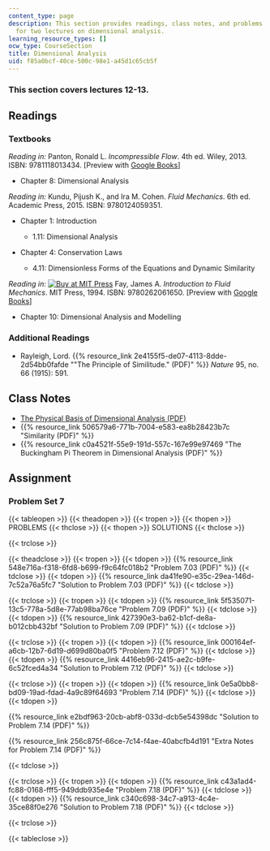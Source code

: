 ```yaml
---
content_type: page
description: This section provides readings, class notes, and problems with solutions
  for two lectures on dimensional analysis.
learning_resource_types: []
ocw_type: CourseSection
title: Dimensional Analysis
uid: f85a0bcf-40ce-500c-98e1-a45d1c65cb5f
---
```


### This section covers lectures 12-13.

Readings
--------

### Textbooks

_Reading in:_ Panton, Ronald L. _Incompressible Flow_. 4th ed. Wiley, 2013. ISBN: 9781118013434. \[Preview with [Google Books](http://books.google.com/books?id=sa4eAAAAQBAJ&pg=PAfrontcover)\]

*   Chapter 8: Dimensional Analysis

_Reading in:_ Kundu, Pijush K., and Ira M. Cohen. _Fluid Mechanics_. 6th ed. Academic Press, 2015. ISBN: 9780124059351.

*   Chapter 1: Introduction
    *   1.11: Dimensional Analysis

*   Chapter 4: Conservation Laws
    *   4.11: Dimensionless Forms of the Equations and Dynamic Similarity

_Reading in:_ [![Buy at MIT
Press](/images/mp_logo.gif)](https://mitpress.mit.edu/9780262061650) Fay, James A. _Introduction to Fluid Mechanics_. MIT Press, 1994. ISBN: 9780262061650. \[Preview with [Google Books](http://books.google.com/books?id=XGVpue4954wC&pg=PAfrontcover)\]

*   Chapter 10: Dimensional Analysis and Modelling

### Additional Readings

*   Rayleigh, Lord. {{% resource_link 2e4155f5-de07-4113-8dde-2d54bb0fafde "\"The Principle of Similitude.\" (PDF)" %}} _Nature_ 95, no. 66 (1915): 591.

Class Notes
-----------

*   [The Physical Basis of Dimensional Analysis (PDF)](http://web.mit.edu/2.25/www/pdf/DA_unified.pdf)
*   {{% resource_link 506579a6-771b-7004-e583-ea8b28423b7c "Similarity (PDF)" %}}
*   {{% resource_link c0a4521f-55e9-191d-557c-167e99e97469 "The Buckingham Pi Theorem in Dimensional Analysis (PDF)" %}}

Assignment
----------

### Problem Set 7

{{< tableopen >}}
{{< theadopen >}}
{{< tropen >}}
{{< thopen >}}
PROBLEMS
{{< thclose >}}
{{< thopen >}}
SOLUTIONS
{{< thclose >}}

{{< trclose >}}

{{< theadclose >}}
{{< tropen >}}
{{< tdopen >}}
{{% resource_link 548e716a-f318-6fd8-b699-f9c64fc018b2 "Problem 7.03 (PDF)" %}}
{{< tdclose >}}
{{< tdopen >}}
{{% resource_link da41fe90-e35c-29ea-146d-7c52a76a5fc7 "Solution to Problem 7.03 (PDF)" %}}
{{< tdclose >}}

{{< trclose >}}
{{< tropen >}}
{{< tdopen >}}
{{% resource_link 5f535071-13c5-778a-5d8e-77ab98ba76ce "Problem 7.09 (PDF)" %}}
{{< tdclose >}}
{{< tdopen >}}
{{% resource_link 427390e3-ba62-b1cf-de8a-b012cbb432bf "Solution to Problem 7.09 (PDF)" %}}
{{< tdclose >}}

{{< trclose >}}
{{< tropen >}}
{{< tdopen >}}
{{% resource_link 000164ef-a6cb-12b7-6d19-d699d80ba0f5 "Problem 7.12 (PDF)" %}}
{{< tdclose >}}
{{< tdopen >}}
{{% resource_link 4416eb96-2415-ae2c-b9fe-6c52fced4a34 "Solution to Problem 7.12 (PDF)" %}}
{{< tdclose >}}

{{< trclose >}}
{{< tropen >}}
{{< tdopen >}}
{{% resource_link 0e5a0bb8-bd09-19ad-fdad-4a9c89f64693 "Problem 7.14 (PDF)" %}}
{{< tdclose >}}
{{< tdopen >}}


{{% resource_link e2bdf963-20cb-abf8-033d-dcb5e54398dc "Solution to Problem 7.14 (PDF)" %}}

{{% resource_link 256c875f-66ce-7c14-f4ae-40abcfb4d191 "Extra Notes for Problem 7.14 (PDF)" %}}


{{< tdclose >}}

{{< trclose >}}
{{< tropen >}}
{{< tdopen >}}
{{% resource_link c43a1ad4-fc88-0168-fff5-949ddb935e4e "Problem 7.18 (PDF)" %}}
{{< tdclose >}}
{{< tdopen >}}
{{% resource_link c340c698-34c7-a913-4c4e-35ce88f0e276 "Solution to Problem 7.18 (PDF)" %}}
{{< tdclose >}}

{{< trclose >}}

{{< tableclose >}}